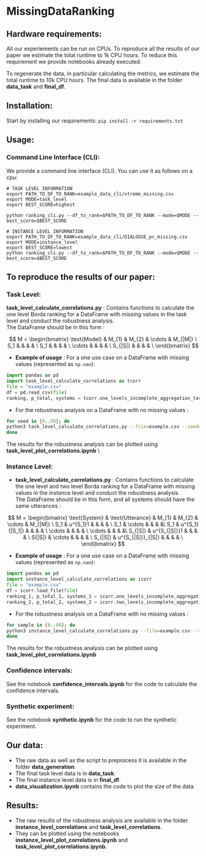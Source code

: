 # MissingDataRanking

## Hardware requirements:

All our experiements can be run on CPUs. To reproduce all the results of our paper we estimate the total runtime to 1k CPU hours. 
To reduce this requirement we provide notebooks already executed.

To regenerate the data, in particular calculating the metrics, we estimate the total runtime to 10k CPU hours. The final data is available in the folder **data_task** and **final_df**.


## Installation:

Start by installing our requirements:
```pip install -r requirements.txt```

## Usage:

### Command Line Interface (CLI):
We provide a command line interface (CLI). You can use it as follows on a cpu:

``` 
# TASK LEVEL INFORMATION
export PATH_TO_DF_TO_RANK=example_data_cli/xtreme_missing.csv
export MODE=task_level
export BEST_SCORE=highest

python ranking_cli.py --df_to_rank=$PATH_TO_DF_TO_RANK --mode=$MODE --best_score=$BEST_SCORE

# INSTANCE LEVEL INFORMATION
export PATH_TO_DF_TO_RANK=example_data_cli/DIALOGUE_pc_missing.csv
export MODE=instance_level
export BEST_SCORE=lowest
python ranking_cli.py --df_to_rank=$PATH_TO_DF_TO_RANK --mode=$MODE --best_score=$BEST_SCORE
```

## To reproduce the results of our paper:

### Task Level:
**task_level_calculate_correlations.py** : Contains functions to calculate the one level Borda ranking for a DataFrame with missing values in the task level and conduct the robustness analysis. \
The DataFrame should be in this form :

$$
M = \begin{bmatrix} \text{Model} & M_{1} & M_{2} & \cdots & M_{|M|} \ 
S_1 & & & & \ 
S_1 & & & & \ 
\cdots & & & & \ 
S_{|S|} & & & & \
\end{bmatrix}
$$ 

- **Example of usage** : For a one use case on a DataFrame with missing values (represented as `np.nan`):
```python
import pandas as pd
import task_level_calculate_correlations as tcorr
file = "example.csv"
df = pd.read_csv(file)
ranking, p_total, systems = tcorr.one_levels_incomplete_aggregation_task_level(df)
```
- For the robustness analysis on a DataFrame with no missing values :
```bash
for seed in {0..99}; do
python3 task_level_calculate_correlations.py --file=example.csv --seed=${seed};
done
```
The results for the robustness analysis can be plotted using **task_level_plot_correlations.ipynb** \

### Instance Level:
- **task_level_calculate_correlations.py** : Contains functions to calculate the one level and two level Borda ranking for a DataFrame with missing values in the instance level and conduct the robustness analysis. \
The DataFrame should be in this form, and all systems should have the same utterances :

$$
M = \begin{bmatrix} \text{System} & \text{Utterance} & M_{1} & M_{2} & \cdots & M_{|M|} \ 
S_1 & u^{S_1}1 & & & & \ 
S_1 & \cdots & & & &\ 
S_1 & u^{S_1}{|S_1|} & & & & \ 
\cdots & & & & \ 
\cdots & & & &\ 
S_{|S|} & u^{S_{|S|}}1 & & & & \ 
S{|S|} & \cdots & & & & \ 
S_{|S|} & u^{S_{|S|}}_{|S|} & & & & \ 
\end{bmatrix}
$$

- **Example of usage** : For a one use case on a DataFrame with missing values (represented as `np.nan`):
```python
import pandas as pd
import instance_level_calculate_correlations as icorr
file = "example.csv"
df = icorr.load_file(file)
ranking_1, p_total_1, systems_1 = icorr.one_levels_incomplete_aggregation(df)
ranking_2, p_total_2, systems_2 = icorr.two_levels_incomplete_aggregation(df)
```
- For the robustness analysis on a DataFrame with no missing values :
```bash
for sample in {0..99}; do
python3 instance_level_calculate_correlations.py --file=example.csv --sample=${sample};
done
```
The results for the robustness analysis can be plotted using **task_level_plot_correlations.ipynb**

### Confidence intervals:
See the notebook **confidence_intervals.ipynb** for the code to calculate the confidence intervals.

### Synthetic experiment:
See the notebook **synthetic.ipynb** for the code to run the synthetic experiment.

## Our data:
- The raw data as well as the script to preprocess it is available in the folder **data_generation**.
- The final task level data is in **data_task**.
- The final instance level data is in **final_df**.
- **data_visualization.ipynb** contains the code to plot the size of the data.

## Results:
- The raw results of the robustness analysis are available in the folder **instance_level_correlations** and **task_level_correlations**.
- They can be plotted using the notebooks **instance_level_plot_correlations.ipynb** and **task_level_plot_correlations.ipynb**.
